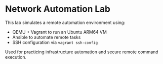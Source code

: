 # Network Automation Lab

This lab simulates a remote automation environment using:

- QEMU + Vagrant to run an Ubuntu ARM64 VM
- Ansible to automate remote tasks
- SSH configuration via `vagrant ssh-config`

Used for practicing infrastructure automation and secure remote command execution.

